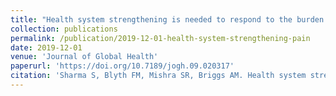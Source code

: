 ```yaml
---
title: "Health system strengthening is needed to respond to the burden of pain in low-and middle-income countries and to support healthy ageing"
collection: publications
permalink: /publication/2019-12-01-health-system-strengthening-pain
date: 2019-12-01
venue: 'Journal of Global Health'
paperurl: 'https://doi.org/10.7189/jogh.09.020317'
citation: 'Sharma S, Blyth FM, Mishra SR, Briggs AM. Health system strengthening is needed to respond to the burden of pain in low-and middle-income countries and to support healthy ageing. Journal of Global Health 2019;9(2):020317.'
---
```

